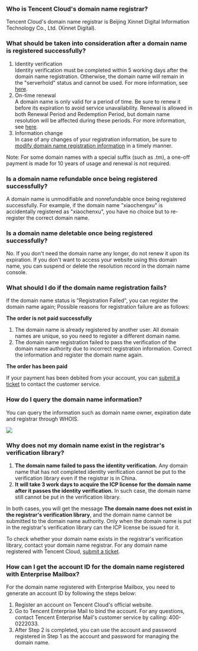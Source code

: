 ### Who is Tencent Cloud's domain name registrar?
Tencent Cloud's domain name registrar is Beijing Xinnet Digital Information Technology Co., Ltd. (Xinnet Digital).

### What should be taken into consideration after a domain name is registered successfully?
1. Identity verification  
Identity verification must be completed within 5 working days after the domain name registration. Otherwise, the domain name will remain in the "serverhold" status and cannot be used. For more information, see [here](https://cloud.tencent.com/document/product/242/6707).
2. On-time renewal  
A domain name is only valid for a period of time. Be sure to renew it before its expiration to avoid service unavailability. Renewal is allowed in both Renewal Period and Redemption Period, but domain name resolution will be affected during these periods. For more information, see [here](https://cloud.tencent.com/document/product/242/3705).
3. Information change  
In case of any changes of your registration information, be sure to [modify domain name registration information](https://cloud.tencent.com/document/product/242/3648) in a timely manner.  

Note: For some domain names with a special suffix (such as .tm), a one-off payment is made for 10 years of usage and renewal is not required.  

### Is a domain name refundable once being registered successfully?
A domain name is unmodifiable and nonrefundable once being registered successfully. For example, if the domain name "xiaochengxu" is accidentally registered as "xiaochenxu", you have no choice but to re-register the correct domain name.

### Is a domain name deletable once being registered successfully?
No. If you don't need the domain name any longer, do not renew it upon its expiration. If you don't want to access your website using this domain name, you can suspend or delete the resolution record in the domain name console.

### What should I do if the domain name registration fails?
If the domain name status is "Registration Failed", you can register the domain name again; Possible reasons for registration failure are as follows:

  __The order is not paid successfully__ 


1. The domain name is already registered by another user. All domain names are unique, so you need to register a different domain name.
2. The domain name registration failed to pass the verification of the domain name authority due to incorrect registration information. Correct the information and register the domain name again.


  __The order has been paid__ 

 If your payment has been debited from your account, you can [submit a ticket](https://console.cloud.tencent.com/workorder/category) to contact the customer service.  

### How do I query the domain name information?
You can query the information such as domain name owner, expiration date and registrar through WHOIS.


![](//bot1024-1253841380.file.myqcloud.com/3545300cff4211e7a83d5254000ab150.png)


### Why does not my domain name exist in the registrar's verification library?

 1. __The domain name failed to pass the identity verification.__ Any domain name that has not completed identity verification cannot be put to the verification library even if the registrar is in China.
 2. __It will take 3 work days to acquire the ICP license for the domain name after it passes the identity verification.__ In such case, the domain name still cannot be put in the verification library.

In both cases, you will get the message __The domain name does not exist in the registrar's verification library__, and the domain name cannot be submitted to the domain name authority. Only when the domain name is put in the registrar's verification library can the ICP license be issued for it.

To check whether your domain name exists in the registrar's verification library, contact your domain name registrar.
For any domain name registered with Tencent Cloud, [submit a ticket](https://console.cloud.tencent.com/workorder/category).

### How can I get the account ID for the domain name registered with Enterprise Mailbox?
For the domain name registered with Enterprise Mailbox, you need to generate an account ID by following the steps below:
1. Register an account on Tencent Cloud's official website.   
2. Go to Tencent Enterprise Mail to bind the account. For any questions, contact Tencent Enterprise Mail's customer service by calling: 400-0222033.   
3. After Step 2 is completed, you can use the account and password registered in Step 1 as the account and password for managing the domain name.



